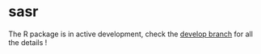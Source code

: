 # sasr

The R package is in active development, check the [develop branch](https://github.com/jnkien/sasr/tree/develop) for all the details !
